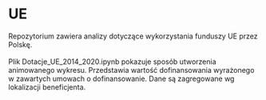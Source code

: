 # UE
Repozytorium zawiera analizy dotyczące wykorzystania funduszy UE przez Polskę.<BR><BR>
Plik Dotacje_UE_2014_2020.ipynb pokazuje sposób utworzenia animowanego wykresu. Przedstawia wartość dofinansowania wyrażonego w zawartych umowach o dofinansowanie. Dane są zagregowane wg lokalizacji beneficjenta.
  

